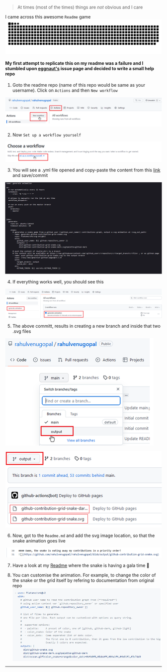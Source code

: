 > At times (most of the times) things are *not* obvious and I care

I came across this awesome `Readme` game
![](https://raw.githubusercontent.com/Platane/snk/output/github-contribution-grid-snake.svg)

#### My first attempt to replicate this on my readme was a failure and I stumbled upon [eggnaut's](https://github.com/Platane/snk/issues/63) issue page and decided to write a small help repo

1. Goto the readme repo (name of this repo would be same as your username). Click on `Actions` and then `New workflow`

![](https://github.com/rahulvenugopal/github-snake-help/blob/main/images/P1.png)

2. Now `Set up a workflow yourself`

![](https://github.com/rahulvenugopal/github-snake-help/blob/main/images/P2.png)

3. You will see a .yml file opened and copy-paste the content from this [link](https://github.com/Platane/Platane/blob/master/.github/workflows/main.yml#L24-L29) and save/commit

![](https://github.com/rahulvenugopal/github-snake-help/blob/main/images/P3.png)

4. If everything works well, you should see this

![](https://github.com/rahulvenugopal/github-snake-help/blob/main/images/P4.png)

5. The above committ, results in creating a new branch and inside that two .svg files

![](https://github.com/rahulvenugopal/github-snake-help/blob/main/images/P5.png)

![](https://github.com/rahulvenugopal/github-snake-help/blob/main/images/P6.png)

6. Now, got to the `Readme.md` and add the svg image location, so that the snake animation goes live

![](https://github.com/rahulvenugopal/github-snake-help/blob/main/images/P7.png)

7. Have a look at my [Readme](https://github.com/rahulvenugopal/rahulvenugopal) where the snake is having a gala time :dart:

8. You can customise the animation. For example, to change the color of the snake or the grid itself by refering to documentation from original repo
![](https://github.com/rahulvenugopal/github-snake-help/blob/main/images/P8.png)

---
